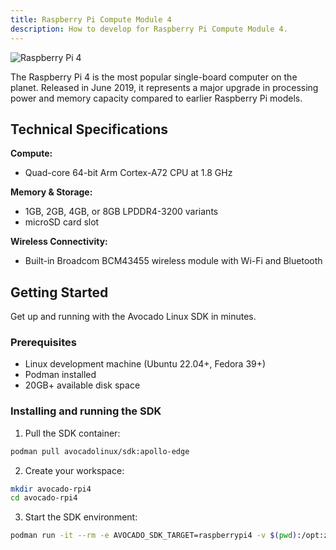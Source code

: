 ```yaml
---
title: Raspberry Pi Compute Module 4
description: How to develop for Raspberry Pi Compute Module 4.
---
```


![Raspberry Pi 4](/img/hardware/raspberry-pi/rpi-4.jpg)

The Raspberry Pi 4 is the most popular single-board computer on the planet. Released in June 2019, it represents a major upgrade in processing power and memory capacity compared to earlier Raspberry Pi models.

## Technical Specifications

**Compute:**

- Quad-core 64-bit Arm Cortex-A72 CPU at 1.8 GHz

**Memory & Storage:**

- 1GB, 2GB, 4GB, or 8GB LPDDR4-3200 variants
- microSD card slot

**Wireless Connectivity:**

- Built-in Broadcom BCM43455 wireless module with Wi-Fi and Bluetooth

## Getting Started

Get up and running with the Avocado Linux SDK in minutes.

### Prerequisites

- Linux development machine (Ubuntu 22.04+, Fedora 39+)
- Podman installed
- 20GB+ available disk space

### Installing and running the SDK

1. Pull the SDK container:

```bash
podman pull avocadolinux/sdk:apollo-edge
```

2. Create your workspace:

```bash
mkdir avocado-rpi4
cd avocado-rpi4
```

3. Start the SDK environment:

```bash
podman run -it --rm -e AVOCADO_SDK_TARGET=raspberrypi4 -v $(pwd):/opt:z --entrypoint entrypoint.sh avocadolinux/sdk:apollo-edge /bin/bash
```
